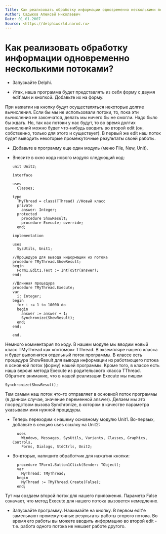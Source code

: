 ```yaml
---
Title: Как реализовать обработку информации одновременно несколькими потоками?
Author: Садыков Алексей Николаевич
Date: 01.01.2007
Source: <https://delphiworld.narod.ru>
---
```



Как реализовать обработку информации одновременно несколькими потоками?
=======================================================================

- Запускайте Delphi.

- Итак, наша программа будет представлять из себя форму
  с двумя edit\'ами и кнопкой. Добавьте их на форму.

При нажатии на кнопку будут осуществляться некоторые долгие вычисления.
Если бы мы не использовали потоки, то, пока эти вычисления не
закончатся, делать мы ничего бы не смогли. Надо было бы ждать. Но, так
как потоки у нас будут, то во время долгих вычислений можно будет
что-нибудь вводить во второй edit (он, собственно, только для этого и
существует). В первый же edit наш поток будет выводить некоторые
промежуточные результаты своей работы.

- Добавьте в программу еще один модуль (меню File, New, Unit).

- Внесите в окно кода нового модуля следующий код:

    ```delphi
    unit Unit2;
     
    interface
     
    uses
      Classes;
     
    type
      TMyThread = class(TThread) //Новый класс
      private
        answer: Integer;
      protected
        procedure ShowResult;
        procedure Execute; override;
      end;
     
    implementation
     
    uses
      SysUtils, Unit1;
     
    //Процедура для вывода информации из потока
    procedure TMyThread.ShowResult;
    begin
      Form1.Edit1.Text := IntToStr(answer);
    end;
     
    //Длинная процедура
    procedure TMyThread.Execute;
    var
      i: Integer;
    begin
      for i := 1 to 10000 do
      begin
        answer := answer + 1;
        Synchronize(ShowResult);
      end;
    end;
     
    end.
    ```

Немного комментария по коду. В нашем модуле мы вводим новый класс
TMyThread как «потомок» TThread. В экземпляре нашего класса и будет
выполнятся отдельный поток программы. В классе есть процедура ShowResult
для вывода информации из работающего потока в основной поток (форму)
нашей программы. Кроме того, в классе есть наша версия метода Execute из
родительского класса TThread. Обратите внимание, что в нашей реализации
Execute мы пишем

    Synchronize(ShowResult);

Тем самым наш поток что-то отправляет в основной поток программы (в
данном случае, значение переменной answer). Делаем мы это посредством
вызова Synchronize, в котором в качестве параметра указываем имя нужной
процедуры.

- Теперь переходим к нашему основному модулю Unit1. Во-первых, добавьте в
секцию uses ссылку на Unit2:

        uses
          Windows, Messages, SysUtils, Variants, Classes, Graphics, Controls, 
          Forms, Dialogs, StdCtrls, Unit2;

- Во-вторых, напишите обработчик для нажатия кнопки:

        procedure TForm1.Button1Click(Sender: TObject);
        var
          MyThread: TMyThread;
        begin
          MyThread := TMyThread.Create(False);
        end;

Тут мы создаем второй поток для нашего приложения. Параметр False
означает, что метод Execute для нашего потока вызовется немедленно.

- Запускайте программу. Нажимайте на кнопку. В первом edit\'е замелькают
промежуточные результаты работы второго потока. Во время его работы вы
можете вводить информацию во второй edit - т.е. работа одного потока
не мешает работе другого.

